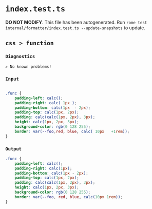 # `index.test.ts`

**DO NOT MODIFY**. This file has been autogenerated. Run `rome test internal/formatter/index.test.ts --update-snapshots` to update.

## `css > function`

### `Diagnostics`

```
✔ No known problems!

```

### `Input`

```css

.func {
	padding-left: calc();
	padding-right: calc( 1px );
	padding-bottom: calc(1px  - 2px);
	padding-top: calc(1px, 2px);
	padding: calc(calc(1px, 2px), 3px);
	height: calc(1px, 2px, 3px);
	background-color: rgb(0 128 255);
	border: var(--foo,red, blue, calc( 10px   +1rem));
}

```

### `Output`

```css
.func {
	padding-left: calc();
	padding-right: calc(1px);
	padding-bottom: calc(1px - 2px);
	padding-top: calc(1px, 2px);
	padding: calc(calc(1px, 2px), 3px);
	height: calc(1px, 2px, 3px);
	background-color: rgb(0 128 255);
	border: var(--foo, red, blue, calc(10px 1rem));
}

```
